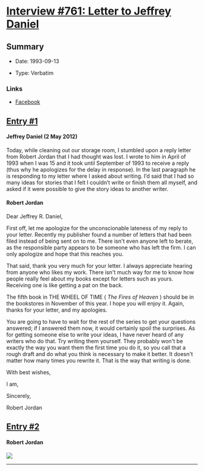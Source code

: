 # [Interview #761: Letter to Jeffrey Daniel](https://www.theoryland.com/intvmain.php?i=761)

## Summary

- Date: 1993-09-13

- Type: Verbatim

### Links

- [Facebook](http://www.facebook.com/photo.php?fbid=10150849781237090&set=a.310413132089.183433.540417089&type=1)


## [Entry #1](https://www.theoryland.com/intvmain.php?i=761#1)

#### Jeffrey Daniel (2 May 2012)

Today, while cleaning out our storage room, I stumbled upon a reply letter from Robert Jordan that I had thought was lost. I wrote to him in April of 1993 when I was 15 and it took until September of 1993 to receive a reply (thus why he apologizes for the delay in response). In the last paragraph he is responding to my letter where I asked about writing. I’d said that I had so many ideas for stories that I felt I couldn’t write or finish them all myself, and asked if it were possible to give the story ideas to another writer.

#### Robert Jordan

Dear Jeffrey R. Daniel,

First off, let me apologize for the unconscionable lateness of my reply to your letter. Recently my publisher found a number of letters that had been filed instead of being sent on to me. There isn't even anyone left to berate, as the responsible party appears to be someone who has left the firm. I can only apologize and hope that this reaches you.

That said, thank you very much for your letter. I always appreciate hearing from anyone who likes my work. There isn't much way for me to know how people really feel about my books except for letters such as yours. Receiving one is like getting a pat on the back.

The fifth book in THE WHEEL OF TIME (
*The Fires of Heaven*
) should be in the bookstores in November of this year. I hope you will enjoy it. Again, thanks for your letter, and my apologies.

You are going to have to wait for the rest of the series to get your questions answered; if I answered them now, it would certainly spoil the surprises. As for getting someone else to write your ideas, I have never heard of any writers who do that. Try writing them yourself. They probably won't be exactly the way you want them the first time you do it, so you call that a rough draft and do what you think is necessary to make it better. It doesn't matter how many times you rewrite it. That is the way that writing is done.

With best wishes,

I am,

Sincerely,

Robert Jordan

## [Entry #2](https://www.theoryland.com/intvmain.php?i=761#2)

#### Robert Jordan

![](http://i70.photobucket.com/albums/i111/Terez27/jeffletter.jpg)


---

